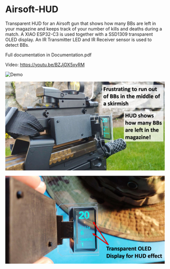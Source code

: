 # Airsoft-HUD
 Transparent HUD for an Airsoft gun that shows how many BBs are left in your magazine and keeps track of your number of kills and deaths during a match. A XIAO ESP32-C3 is used together with a SSD1309 transparent OLED display. An IR Transmitter LED and IR Receiver sensor is used to detect BBs.

 Full documentation in Documentation.pdf

 Video: https://youtu.be/BZJjDX5xyRM

![Demo](https://github.com/ClaudeMarais/Airsoft-HUD/blob/main/Images/Demo.gif?raw=true)

![Image1](https://github.com/ClaudeMarais/Airsoft-HUD/blob/main/Images/image1.jpg?raw=true)

![Image2](https://github.com/ClaudeMarais/Airsoft-HUD/blob/main/Images/image2.jpg?raw=true)
